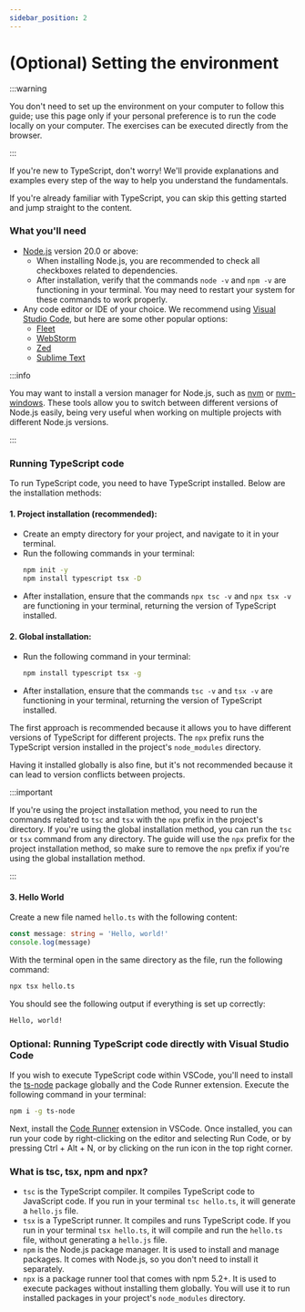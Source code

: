 ```yaml
---
sidebar_position: 2
---
```


# (Optional) Setting the environment

:::warning

You don't need to set up the environment on your computer to follow this guide; use this page only if your personal preference is to run the code locally on your computer. The exercises can be executed directly from the browser.

:::

If you're new to TypeScript, don't worry! We'll provide explanations and examples every step of the way to help you understand the fundamentals.

If you're already familiar with TypeScript, you can skip this getting started and jump straight to the content.

### What you'll need

- [Node.js](https://nodejs.org/en/download/) version 20.0 or above:
  - When installing Node.js, you are recommended to check all checkboxes related to dependencies.
  - After installation, verify that the commands `node -v` and `npm -v` are functioning in your terminal. You may need to restart your system for these commands to work properly.
- Any code editor or IDE of your choice. We recommend using [Visual Studio Code](https://code.visualstudio.com/), but here are some other popular options:
  - [Fleet](https://www.jetbrains.com/fleet/)
  - [WebStorm](https://www.jetbrains.com/webstorm/)
  - [Zed](https://zed.dev/)
  - [Sublime Text](https://www.sublimetext.com/)

:::info

You may want to install a version manager for Node.js, such as [nvm](https://github.com/nvm-sh/nvm) or [nvm-windows](https://github.com/coreybutler/nvm-windows). These tools allow you to switch between different versions of Node.js easily, being very useful when working on multiple projects with different Node.js versions.

:::

### Running TypeScript code

To run TypeScript code, you need to have TypeScript installed. Below are the installation methods:

#### 1. Project installation (recommended):
  - Create an empty directory for your project, and navigate to it in your terminal.
  - Run the following commands in your terminal:
    ```bash
    npm init -y
    npm install typescript tsx -D
    ```
  - After installation, ensure that the commands `npx tsc -v` and `npx tsx -v` are functioning in your terminal, returning the version of TypeScript installed.

#### 2. Global installation:
  - Run the following command in your terminal:
    ```bash
    npm install typescript tsx -g
    ```
  - After installation, ensure that the commands `tsc -v` and `tsx -v` are functioning in your terminal, returning the version of TypeScript installed.

The first approach is recommended because it allows you to have different versions of TypeScript for different projects. The `npx` prefix runs the TypeScript version installed in the project's `node_modules` directory.

Having it installed globally is also fine, but it's not recommended because it can lead to version conflicts between projects.

:::important

If you're using the project installation method, you need to run the commands related to `tsc` and `tsx` with the `npx` prefix in the project's directory. If you're using the global installation method, you can run the `tsc` or `tsx` command from any directory.
The guide will use the `npx` prefix for the project installation method, so make sure to remove the `npx` prefix if you're using the global installation method.

:::

#### 3. Hello World

Create a new file named `hello.ts` with the following content:

```typescript
const message: string = 'Hello, world!'
console.log(message)
```

With the terminal open in the same directory as the file, run the following command:

```bash
npx tsx hello.ts
```

You should see the following output if everything is set up correctly:

```bash
Hello, world!
```

### Optional: Running TypeScript code directly with Visual Studio Code

If you wish to execute TypeScript code within VSCode, you'll need to install the [ts-node](https://www.npmjs.com/package/ts-node) package globally and the Code Runner extension. Execute the following command in your terminal:

```bash
npm i -g ts-node
```

Next, install the [Code Runner](https://marketplace.visualstudio.com/items?itemName=formulahendry.code-runner) extension in VSCode. Once installed, you can run your code by right-clicking on the editor and selecting Run Code, or by pressing Ctrl + Alt + N, or by clicking on the run icon in the top right corner.

### What is tsc, tsx, npm and npx?

- `tsc` is the TypeScript compiler. It compiles TypeScript code to JavaScript code. If you run in your terminal `tsc hello.ts`, it will generate a `hello.js` file.
- `tsx` is a TypeScript runner. It compiles and runs TypeScript code. If you run in your terminal `tsx hello.ts`, it will compile and run the `hello.ts` file, without generating a `hello.js` file.
- `npm` is the Node.js package manager. It is used to install and manage packages. It comes with Node.js, so you don't need to install it separately.
- `npx` is a package runner tool that comes with npm 5.2+. It is used to execute packages without installing them globally. You will use it to run installed packages in your project's `node_modules` directory.
